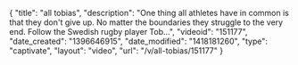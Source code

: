 {
    "title": "all tobias",
    "description": "One thing all athletes have in common is that they don't give up. No matter the boundaries they struggle to the very end. Follow the Swedish rugby player Tob...",
    "videoid": "151177",
    "date_created": "1396646915",
    "date_modified": "1418181260",
    "type": "captivate",
    "layout": "video",
    "url": "\/v\/all-tobias\/151177"
}